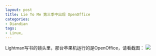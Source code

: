 ```yaml
---
layout: post
title: Lie To Me 第三季中出现 OpenOffice
categories:
- Diandian
tags:
- Linux, 
---
```

Lightman写书的镜头里，那台苹果机运行的是OpenOffice，请看截图：
<img src="http://m3.img.srcdd.com/farm5/d/2012/0627/10/DEBC3FCA2A2C965650A7661CD76C42FB_B500_900_500_282.PNG" />
<br />